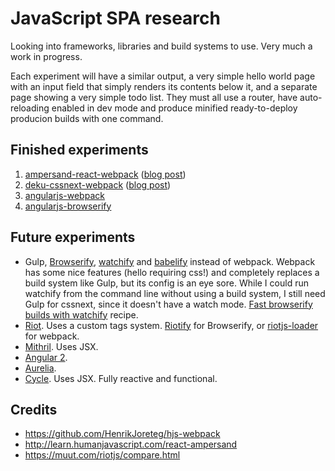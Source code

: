 # JavaScript SPA research

Looking into frameworks, libraries and build systems to use. Very much a work in progress.

Each experiment will have a similar output, a very simple hello world page with an input field that simply 
renders its contents below it, and a separate page showing a very simple todo list. They must all use a router, 
have auto-reloading enabled in dev mode and produce minified ready-to-deploy producion builds with one
command.

## Finished experiments

1. [ampersand-react-webpack](https://github.com/kevinrenskers/js-skeleton/tree/ampersand-react-webpack) ([blog post](http://www.mixedcase.nl/articles/2015/05/17/research-front-end-part-1/))
2. [deku-cssnext-webpack](https://github.com/kevinrenskers/js-skeleton/tree/deku-cssnext-webpack) ([blog post](http://www.mixedcase.nl/articles/2015/05/31/research-front-end-part-2/))
3. [angularjs-webpack](https://github.com/kevinrenskers/js-skeleton/tree/angularjs-webpack)
4. [angularjs-browserify](https://github.com/kevinrenskers/js-skeleton/tree/angularjs-browserify)

## Future experiments 

* Gulp, [Browserify](http://browserify.org), [watchify](https://github.com/substack/watchify) and [babelify](https://github.com/babel/babelify) instead of webpack.
  Webpack has some nice features (hello requiring css!) and completely replaces a build system like Gulp, but its config is an eye sore.
  While I could run watchify from the command line without using a build system, I still need Gulp for cssnext, since it doesn't have a watch mode.
  [Fast browserify builds with watchify](https://github.com/gulpjs/gulp/blob/master/docs/recipes/fast-browserify-builds-with-watchify.md) recipe.
* [Riot](https://muut.com/riotjs/). Uses a custom tags system. 
  [Riotify](https://github.com/jhthorsen/riotify) for Browserify, or [riotjs-loader](https://github.com/esnunes/riotjs-loader) for webpack.
* [Mithril](http://lhorie.github.io/mithril/). Uses JSX.
* [Angular 2](https://angular.io).
* [Aurelia](http://aurelia.io).
* [Cycle](https://github.com/staltz/cycle). Uses JSX. Fully reactive and functional.

## Credits

* https://github.com/HenrikJoreteg/hjs-webpack
* http://learn.humanjavascript.com/react-ampersand
* https://muut.com/riotjs/compare.html
